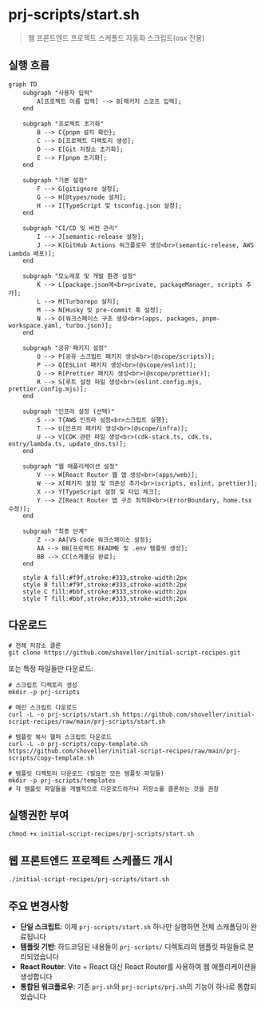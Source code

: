 # prj-scripts/start.sh
> 웹 프론트엔드 프로젝트 스케폴드 자동화 스크립트(osx 전용)

## 실행 흐름

```mermaid
graph TD
    subgraph "사용자 입력"
        A[프로젝트 이름 입력] --> B[패키지 스코프 입력];
    end

    subgraph "프로젝트 초기화"
        B --> C{pnpm 설치 확인};
        C --> D[프로젝트 디렉토리 생성];
        D --> E[Git 저장소 초기화];
        E --> F[pnpm 초기화];
    end

    subgraph "기본 설정"
        F --> G[gitignore 설정];
        G --> H[@types/node 설치];
        H --> I[TypeScript 및 tsconfig.json 설정];
    end

    subgraph "CI/CD 및 버전 관리"
        I --> J[semantic-release 설정];
        J --> K[GitHub Actions 워크플로우 생성<br>(semantic-release, AWS Lambda 배포)];
    end

    subgraph "모노레포 및 개발 환경 설정"
        K --> L[package.json에<br>private, packageManager, scripts 추가];
        L --> M[Turborepo 설치];
        M --> N[Husky 및 pre-commit 훅 설정];
        N --> O[워크스페이스 구조 생성<br>(apps, packages, pnpm-workspace.yaml, turbo.json)];
    end

    subgraph "공유 패키지 설정"
        O --> P[공유 스크립트 패키지 생성<br>(@scope/scripts)];
        P --> Q[ESLint 패키지 생성<br>(@scope/eslint)];
        Q --> R[Prettier 패키지 생성<br>(@scope/prettier)];
        R --> S[루트 설정 파일 생성<br>(eslint.config.mjs, prettier.config.mjs)];
    end

    subgraph "인프라 설정 (선택)"
        S --> T{AWS 인프라 설정<br>스크립트 실행};
        T --> U[인프라 패키지 생성<br>(@scope/infra)];
        U --> V[CDK 관련 파일 생성<br>(cdk-stack.ts, cdk.ts, entry/lambda.ts, update_dns.ts)];
    end

    subgraph "웹 애플리케이션 설정"
        V --> W[React Router 웹 앱 생성<br>(apps/web)];
        W --> X[패키지 설정 및 의존성 추가<br>(scripts, eslint, prettier)];
        X --> Y[TypeScript 설정 및 타입 체크];
        Y --> Z[React Router 앱 구조 최적화<br>(ErrorBoundary, home.tsx 수정)];
    end

    subgraph "최종 단계"
        Z --> AA[VS Code 워크스페이스 설정];
        AA --> BB[프로젝트 README 및 .env 템플릿 생성];
        BB --> CC[스캐폴딩 완료];
    end

    style A fill:#f9f,stroke:#333,stroke-width:2px
    style B fill:#f9f,stroke:#333,stroke-width:2px
    style C fill:#bbf,stroke:#333,stroke-width:2px
    style T fill:#bbf,stroke:#333,stroke-width:2px
```

## 다운로드
```shell
# 전체 저장소 클론
git clone https://github.com/shoveller/initial-script-recipes.git
```

또는 특정 파일들만 다운로드:
```shell
# 스크립트 디렉토리 생성
mkdir -p prj-scripts

# 메인 스크립트 다운로드
curl -L -o prj-scripts/start.sh https://github.com/shoveller/initial-script-recipes/raw/main/prj-scripts/start.sh

# 템플릿 복사 헬퍼 스크립트 다운로드
curl -L -o prj-scripts/copy-template.sh https://github.com/shoveller/initial-script-recipes/raw/main/prj-scripts/copy-template.sh

# 템플릿 디렉토리 다운로드 (필요한 모든 템플릿 파일들)
mkdir -p prj-scripts/templates
# 각 템플릿 파일들을 개별적으로 다운로드하거나 저장소를 클론하는 것을 권장
```

## 실행권한 부여
```shell
chmod +x initial-script-recipes/prj-scripts/start.sh
```

## 웹 프론트엔드 프로젝트 스케폴드 개시
```shell
./initial-script-recipes/prj-scripts/start.sh
```

## 주요 변경사항
- **단일 스크립트**: 이제 `prj-scripts/start.sh` 하나만 실행하면 전체 스캐폴딩이 완료됩니다
- **템플릿 기반**: 하드코딩된 내용들이 `prj-scripts/` 디렉토리의 템플릿 파일들로 분리되었습니다
- **React Router**: Vite + React 대신 React Router를 사용하여 웹 애플리케이션을 생성합니다
- **통합된 워크플로우**: 기존 `prj.sh`와 `prj-scripts/prj.sh`의 기능이 하나로 통합되었습니다
